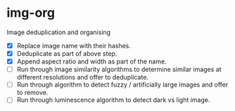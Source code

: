# img-org
Image deduplication and organising

 - [x] Replace image name with their hashes.
 - [x] Deduplicate as part of above step.
 - [x] Append aspect ratio and width as part of the name.
 - [ ] Run through image similarity algorithms to determine similar images at different resolutions and offer to deduplicate.
 - [ ] Run through algorithm to detect fuzzy / artificially large images and offer to remove.
 - [ ] Run through luminescence algorithm to detect dark vs light image.
